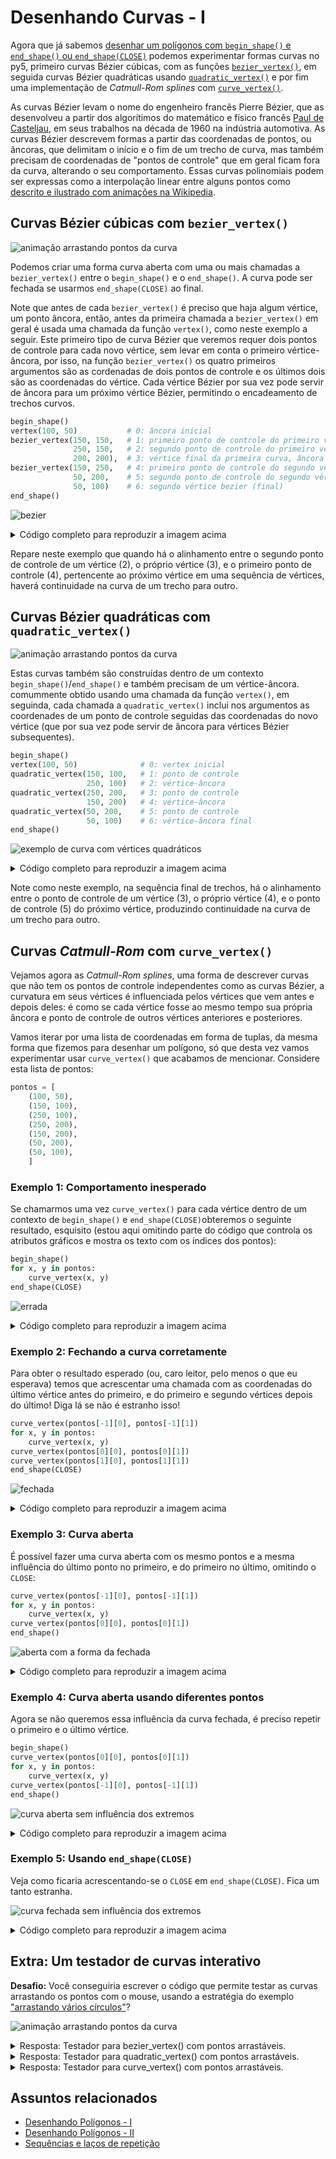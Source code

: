 
# Desenhando Curvas - I

Agora que já sabemos [desenhar um polígonos com `begin_shape()` e `end_shape()` ou `end_shape(CLOSE)`](poligonos_2.md) podemos experimentar formas curvas no py5, primeiro curvas Bézier cúbicas, com as funções [`bezier_vertex()`](https://py5coding.org/reference/sketch_bezier_vertex.html), em seguida curvas Bézier quadráticas usando [`quadratic_vertex()`](https://py5coding.org/reference/sketch_quadratic_vertex.html) e por fim uma implementação de *Catmull-Rom splines* com [`curve_vertex()`](https://py5coding.org/reference/sketch_curve_vertex.html).

As curvas Bézier levam o nome do engenheiro francês Pierre Bézier, que as desenvolveu a partir dos algorítimos do matemático e físico francês [Paul de Casteljau](https://en.wikipedia.org/wiki/Paul_de_Casteljau), em seus trabalhos na década de 1960 na indústria automotiva. As curvas Bézier descrevem formas a partir das coordenadas de pontos, ou âncoras, que delimitam o início e o fim de um trecho de curva, mas também precisam de coordenadas de "pontos de controle" que em geral ficam fora da curva, alterando o seu comportamento. Essas curvas polinomiais podem ser expressas como a interpolação linear entre alguns pontos como [descrito e ilustrado com animações na Wikipedia](https://pt.wikipedia.org/wiki/Curva_de_B%C3%A9zier).

## Curvas Bézier cúbicas com `bezier_vertex()`

![animação arrastando pontos da curva](assets/curves_animate.gif)

Podemos criar uma forma curva aberta com uma ou mais chamadas a `bezier_vertex()` entre o `begin_shape()` e o `end_shape()`. A curva pode ser fechada se usarmos `end_shape(CLOSE)` ao final.

Note que antes de cada `bezier_vertex()` é preciso que haja algum vértice, um ponto âncora, então, antes da primeira chamada a `bezier_vertex()` em geral é usada uma chamada da função `vertex()`, como neste exemplo a seguir. Este primeiro tipo de curva Bézier que veremos requer dois pontos de controle para cada novo vértice, sem levar em conta o primeiro vértice-âncora, por isso, na função `bezier_vertex()` os quatro primeiros argumentos são as cordenadas de dois pontos de controle e os últimos dois são as coordenadas do vértice. Cada vértice Bézier por sua vez pode servir de âncora para um próximo vértice Bézier, permitindo o encadeamento de trechos curvos.

```python
begin_shape()
vertex(100, 50)           # 0: âncora inicial
bezier_vertex(150, 150,   # 1: primeiro ponto de controle do primeiro vértice
              250, 150,   # 2: segundo ponto de controle do primeiro vértice
              200, 200),  # 3: vértice final da primeira curva, âncora da segunda
bezier_vertex(150, 250,   # 4: primeiro ponto de controle do segundo vértice
              50, 200,    # 5: segundo ponto de controle do segundo vértice
              50, 100)    # 6: segundo vértice bezier (final)
end_shape()
```

![bezier](assets/curve_bezier.png)

<details>
  
<summary> Código completo para reproduzir a imagem acima </summary>

<pre>
def setup():
    size(400, 300)
    background(100)
    stroke_weight(3)
    stroke(0)
    no_fill()

    begin_shape()
    vertex(100, 50)            # 0: vértice âncora
    bezier_vertex(150, 150,    # 1: ponto de controle
                  250, 150,    # 2: ponto de controle
                  200, 200),   # 3: vértice
    bezier_vertex(150, 250,    # 4: ponto de controle
                  50, 200,     # 5: ponto de controle
                  50, 100)     # 6: vértice
    end_shape()

    pontos = [
        (100, 50),   # 0 
        (150, 150),  # 1
        (250, 150),  # 2
        (200, 200),  # 3
        (150, 250),  # 4
        (50, 200),   # 5
        (50, 100),   # 6
        ]
    stroke_weight(1)
    for i, ponto in enumerate(pontos):
        x, y = ponto
        fill(255)
        circle(x, y, 5)
        t="{}: {:3}, {:3}".format(i, x, y)
        text(t, x+5, y-5)
</pre>

</details>


Repare neste exemplo que quando há o alinhamento entre o segundo ponto de controle de um vértice (2), o próprio vértice (3), e o primeiro ponto de controle (4), pertencente ao próximo vértice em uma sequência de vértices, haverá continuidade na curva de um trecho para outro.

## Curvas Bézier quadráticas com `quadratic_vertex()`

![animação arrastando pontos da curva](assets/curves_animate_quadratic.gif)

Estas curvas também são construídas dentro de um contexto `begin_shape()`/`end_shape()` e também precisam de um vértice-âncora. comummente obtido usando uma chamada da função `vertex()`, em seguinda, cada chamada a `quadratic_vertex()` inclui nos argumentos as coordenades de um ponto de controle seguidas das coordenadas do novo vértice (que por sua vez pode servir de âncora para vértices Bézier subsequentes).

```python
begin_shape()
vertex(100, 50)              # 0: vertex inicial
quadratic_vertex(150, 100,   # 1: ponto de controle
                 250, 100)   # 2: vértice-âncora
quadratic_vertex(250, 200,   # 3: ponto de controle
                 150, 200)   # 4: vértice-âncora
quadratic_vertex(50, 200,    # 5: ponto de controle
                 50, 100)    # 6: vértice-âncora final
end_shape()
```

![exemplo de curva com vértices quadráticos](assets/curve_quadratic.png)

<details>

<summary> Código completo para reproduzir a imagem acima </summary>

<pre>
def setup():
    size(400, 300)
    background(100)
    stroke_weight(3)
    stroke(0)
    no_fill()

    begin_shape()
    vertex(100, 50)              # 0: vertex âncora inicial
    quadratic_vertex(150, 100,   # 1: ponto de controle
                     250, 100)   # 2: vértice
    quadratic_vertex(250, 200,   # 3: ponto de controle
                     150, 200)   # 4: vértice
    quadratic_vertex(50, 200,    # 5: ponto de controle
                     50, 100)    # 6: vértice
    end_shape()

    pontos = [
        (100, 50),
        (150, 150),
        (250, 100),
        (250, 200),
        (150, 250),
        (50, 200),
        (50, 100),
        ]
    stroke_weight(1)
    for i, ponto in enumerate(pontos):
        x, y = ponto
        fill(255)
        circle(x, y, 5)
        t = f'{i}: {"vertex" if i == 0 else "control" if i % 2 else "quadratic"}'
        text(t, x+5, y-5)

</pre>
</details>

Note como neste exemplo, na sequência final de trechos, há o alinhamento entre o ponto de controle de um vértice (3), o próprio vértice (4), e o ponto de controle (5) do próximo vértice, produzindo continuidade na curva de um trecho para outro.

## Curvas *Catmull-Rom* com `curve_vertex()`

Vejamos agora as *Catmull-Rom splines*, uma forma de descrever curvas que não tem os pontos de controle independentes como as curvas Bézier, a curvatura em seus vértices é influenciada pelos vértices que vem antes e depois deles: é como se cada vértice fosse ao mesmo tempo sua própria âncora e ponto de controle de outros vértices anteriores e posteriores.

Vamos iterar por uma lista de coordenadas em forma de tuplas, da mesma forma que fizemos para desenhar um polígono, só que desta vez vamos experimentar usar `curve_vertex()` que acabamos de mencionar. Considere esta lista de pontos:

```python
pontos = [
    (100, 50),
    (150, 100),
    (250, 100),
    (250, 200),
    (150, 200),
    (50, 200),
    (50, 100),
    ]
```

### Exemplo 1: Comportamento inesperado

Se chamarmos uma vez `curve_vertex()` para cada vértice dentro de um contexto de `begin_shape()` e `end_shape(CLOSE)`obteremos o seguinte resultado, esquisito (estou aqui omitindo parte do código que controla os atributos gráficos e mostra os texto com os índices dos pontos):

```python
begin_shape()
for x, y in pontos:
    curve_vertex(x, y)
end_shape(CLOSE)
```

![errada](assets/curve_wrong.png)

<details>
  
<summary> Código completo para reproduzir a imagem acima </summary>

 <pre>
 pontos = [
    (100, 50),
    (150, 100),
    (250, 100),
    (250, 200),
    (150, 200),
    (50, 200),
    (50, 100),
    ]

def setup():
    size(300, 300)
    background(100)
    stroke_weight(3)
    stroke(0)
    no_fill()

    begin_shape()
    for x, y in pontos:
        curve_vertex(x, y)
    end_shape(CLOSE)
    stroke_weight(1)
    for i, ponto in enumerate(pontos):
        x, y = ponto
        fill(255)
        circle(x, y, 5)
        text(i, x+5, y-5)
</pre>
</details>

### Exemplo 2: Fechando a curva corretamente

Para obter o resultado esperado (ou, caro leitor, pelo menos o que eu esperava) temos que acrescentar uma chamada com as coordenadas do último vértice antes do primeiro, e do primeiro e segundo vértices depois do último! Diga lá se não é estranho isso!

```python
curve_vertex(pontos[-1][0], pontos[-1][1])
for x, y in pontos:
    curve_vertex(x, y)
curve_vertex(pontos[0][0], pontos[0][1])
curve_vertex(pontos[1][0], pontos[1][1])
end_shape(CLOSE)
```

![fechada](assets/curve_closed_smooth.png)

<details>
<summary> Código completo para reproduzir a imagem acima </summary>

 <pre>
pontos = [
    (100, 50),
    (150, 100),
    (250, 100),
    (250, 200),
    (150, 200),
    (50, 200),
    (50, 100),
    ]

def setup():
    size(300, 300)
    background(100)
    stroke_weight(3)
    stroke(0)
    no_fill()

    begin_shape()
    curve_vertex(pontos[-1][0], pontos[-1][1])
    for x, y in pontos:
        curve_vertex(x, y)
    curve_vertex(pontos[0][0], pontos[0][1])
    curve_vertex(pontos[1][0], pontos[1][1])
    end_shape(CLOSE)
    stroke_weight(1)
    for i, ponto in enumerate(pontos):
        x, y=ponto
        fill(255)
        circle(x, y, 5)
        text(i, x + 5, y - 5)

</pre>
</details>

### Exemplo 3: Curva aberta

É possível fazer uma curva aberta com os mesmo pontos e a mesma influência do último ponto no primeiro, e do primeiro no último, omitindo o `CLOSE`:

```python
curve_vertex(pontos[-1][0], pontos[-1][1])
for x, y in pontos:
    curve_vertex(x, y)
curve_vertex(pontos[0][0], pontos[0][1])
end_shape()
```

![aberta com a forma da fechada](assets/curve_smooth.png)

<details>
<summary> Código completo para reproduzir a imagem acima </summary>
<pre>
pontos = [
    (100, 50),
    (150, 100),
    (250, 100),
    (250, 200),
    (150, 200),
    (50, 200),
    (50, 100),
    ]

def setup():
    size(300, 300)
    background(100)
    stroke_weight(3)
    stroke(0)
    no_fill()

    begin_shape()
    curve_vertex(pontos[-1][0], pontos[-1][1])
    for x, y in pontos:
        curve_vertex(x, y)
    curve_vertex(pontos[0][0], pontos[0][1])
    curve_vertex(pontos[1][0], pontos[1][1])
    pontos = [
    (100, 50),
    (150, 100),
    (250, 100),
    (250, 200),
    (150, 200),
    (50, 200),
    (50, 100),
    ]


</pre>
</details>

### Exemplo 4: Curva aberta usando diferentes pontos

Agora se não queremos essa influência da curva fechada, é preciso repetir o primeiro e o último vértice.

```python
begin_shape()
curve_vertex(pontos[0][0], pontos[0][1])
for x, y in pontos:
    curve_vertex(x, y)
curve_vertex(pontos[-1][0], pontos[-1][1])
end_shape()
```

![curva aberta sem influência dos extremos](assets/curve.png)

<details>
<summary> Código completo para reproduzir a imagem acima </summary>
<pre>
pontos=[
    (100, 50),
    (150, 100),
    (250, 100),
    (250, 200),
    (150, 200),
    (50, 200),
    (50, 100),
    ]

def setup():
    size(300, 300)
    background(100)
    stroke_weight(3)
    stroke(0)
    no_fill()

    begin_shape()
    curve_vertex(pontos[0][0], pontos[0][1])
    for x, y in pontos:
        curve_vertex(x, y)
    curve_vertex(pontos[-1][0], pontos[-1][1])
    end_shape()
    stroke_weight(1)
    for i, ponto in enumerate(pontos):
        x, y = ponto
        fill(255)
        circle(x, y, 5)
        text(i, x+5, y-5)
</pre>

</details>

### Exemplo 5: Usando `end_shape(CLOSE)`

Veja como ficaria acrescentando-se o `CLOSE` em `end_shape(CLOSE)`. Fica um tanto estranha.

![curva fechada sem influência dos extremos](assets/curve_closed.png)

<details>
<summary> Código completo para reproduzir a imagem acima </summary>
<pre>
pontos = [
    (100, 50),
    (150, 100),
    (250, 100),
    (250, 200),
    (150, 200),
    (50, 200),
    (50, 100),
    ]

def setup():
    size(300, 300)
    background(100)
    stroke_weight(3)
    stroke(0)
    no_fill()

    begin_shape()
    curve_vertex(pontos[0][0], pontos[0][1])
    for x, y in pontos:
        curve_vertex(x, y)
    curve_vertex(pontos[-1][0], pontos[-1][1])
    end_shape(CLOSE)
    stroke_weight(1)
    for i, ponto in enumerate(pontos):
        x, y=ponto
        fill(255)
        circle(x, y, 5)
        text(i, x+5, y-5)
</pre>
</details>

## Extra: Um testador de curvas interativo

**Desafio:** Você conseguiria escrever o código que permite testar as curvas arrastando os pontos com o mouse, usando a estratégia do exemplo ["arrastando vários círculos"](https://github.com/villares/material-aulas/blob/main/Processing-Python-py5/arrastando_circulos.md#arrastando-v%C3%A1rios-c%C3%ADrculos)?

![animação arrastando pontos da curva](assets/curves_animate_catmull.gif)

<details>

<summary>Resposta: Testador para bezier_vertex() com pontos arrastáveis.</summary>

<pre>
arrastando = None

pontos = [
    (100, 50),   # 0: vertex ponto âncora inicial 
    (150, 150),  # 1: primeiro ponto de controle
    (250, 150),  # 2: segundo ponto de controle
    (200, 200),  # 3: vértice bezier
    (150, 250),  # 4: primeiro ponto de controle
    (50, 200),   # 5: segundo ponto de controle
    (50, 100),   # 6: vértice bezier
    ]

s = 2 # scale factor

def setup():
    size(800, 600)

def draw():
    scale(s)
    background(100)
    stroke_weight(3)
    stroke(0)
    no_fill()

    begin_shape()
    for i, (x, y) in enumerate(pontos):
        if i == 0:
            vertex(x, y)
        elif i % 3 == 0:  # elementos divisíveis por 3 da lista
            c1x, c1y = pontos[i - 2]
            c2x, c2y = pontos[i - 1]
            bezier_vertex(c1x, c1y,  #  primeiro ponto de controle
                          c2x, c2y,  #  segundo ponto de controle
                          x, y),     #  vértice
    end_shape()
    
    stroke_weight(1)
    for i, ponto in enumerate(pontos):
        x, y = ponto
        if i == arrastando:
            fill(200, 0, 0)
        elif dist(mouse_x / s, mouse_y / s, x, y) < 10:
            fill(255, 255, 0)
        else:
            fill(255)
        ellipse(x, y, 5, 5)
        t = f'{i}: {"vertex" if i == 0 else f"control-{i%3}" if i % 3 else "bezier"}'
        text(t, x + 5, y - 5)

def mouse_pressed():
    global arrastando
    for i, ponto in enumerate(pontos):
        x, y = ponto
        if dist(mouse_x / s, mouse_y / s, x, y) < 10:
            arrastando = i
            break 

def mouse_released():
    global arrastando
    arrastando = None

def mouse_dragged():
    global pontos
    global arrastando
    if arrastando is not None:
        x, y = pontos[arrastando]
        x += (mouse_x - pmouse_x) / s
        y += (mouse_y - pmouse_y) / s
        pontos[arrastando] = x, y 
</pre>
  
</details>



<details>

<summary> Resposta: Testador para quadratic_vertex() com pontos arrastáveis. </summary>

<pre>
arrastando = None

pontos = [
    (100, 50),   # 0: vertex() âncora inicial 
    (150, 100),  # 1: ponto de controle
    (250, 100),  # 2: vértice e âncora do próximo
    (250, 200),  # 3: ponto de controle
    (150, 200),  # 4: vértice e âncora do próximo
    (50, 200),   # 5: ponto de controle
    (50, 100),   # 6: vértice final
]

def setup():
    size(400, 300)

def draw():
    background(100)
    stroke_weight(3)
    stroke(0)
    no_fill()

    with begin_shape():
        vertex(pontos[0][0], pontos[0][1])  # primeiro ponto (índice 0)
        for (px, py), (x, y) in zip(pontos[1::2], pontos[2::2]):  
            # do segundo e terceiro pontos (índices 1 e 2) em diante 
            quadratic_vertex(px, py, x, y)
    
    stroke_weight(1)
    for i, ponto in enumerate(pontos):
        x, y = ponto
        if i == arrastando:
            fill(200, 0, 0)
        elif dist(mouse_x, mouse_y, x, y) < 10:
            fill(255, 255, 0)
        else:
            fill(255)
        ellipse(x, y, 5, 5)
        t = f'{i}: {"vertex" if i == 0 else "control" if i % 2 else "quadratic"}'
        text(t, x + 5, y - 5)

def mouse_pressed():
    global arrastando
    for i, ponto in enumerate(pontos):
        x, y = ponto
        if dist(mouse_x, mouse_y, x, y) < 10:
            arrastando = i
            break 

def mouse_released():
    global arrastando
    arrastando = None

def mouse_dragged():
    global pontos
    global arrastando
    if arrastando is not None:
        x, y = pontos[arrastando]
        x += mouse_x - pmouse_x
        y += mouse_y - pmouse_y
        pontos[arrastando] = x, y
</pre>

</details>

<details>

<summary> Resposta: Testador para curve_vertex() com pontos arrastáveis. </summary>

<pre>
arrastando = None

pontos = [
    (100, 50),
    (150, 100),
    (250, 100),
    (250, 200),
    (150, 200),
    (50, 200),
    (50, 100)]

def setup():
    size(300, 300)

def draw():
    background(100)
    stroke_weight(3)
    stroke(0)
    no_fill()

    begin_shape()
    curve_vertex(pontos[-1][0], pontos[-1][1])
    for x, y in pontos:
        curve_vertex(x, y)
    curve_vertex(pontos[0][0], pontos[0][1])
    end_shape(CLOSE)
    stroke_weight(1)
    for i, ponto in enumerate(pontos):
        x, y = ponto
        if i == arrastando:
            fill(200, 0, 0)
        elif dist(mouse_x, mouse_y, x, y) < 10:
            fill(255, 255, 0)
        else:
            fill(255)
        circle(x, y, 5)
        t = '{}: {:03}, {:03}'.format(i, x, y)
        text(t, x + 5, y - 5)

def mouse_pressed():
    # quando um botão do mouse é apertado
    global arrastando
    for i, ponto in enumerate(pontos):
        x, y = ponto
        if dist(mouse_x, mouse_y, x, y) < 10:
            arrastando = i
            break  # encerra o laço

def mouse_released():
    # quando um botão do mouse é solto
    global arrastando
    arrastando = None

def mouse_dragged():
     # quando o mouse é movido apertado
     global pontos
     global arrastando
     if arrastando is not None:
        x, y = pontos[arrastando]
        x += mouse_x - pmouse_x
        y += mouse_y - pmouse_y
        pontos[arrastando] = x, y
</pre>

</details>


## Assuntos relacionados

- [Desenhando Polígonos - I](poligonos_1.md)
- [Desenhando Polígonos - II](poligonos_2.md)
- [Sequências e laços de repetição](lacos_py.md)


